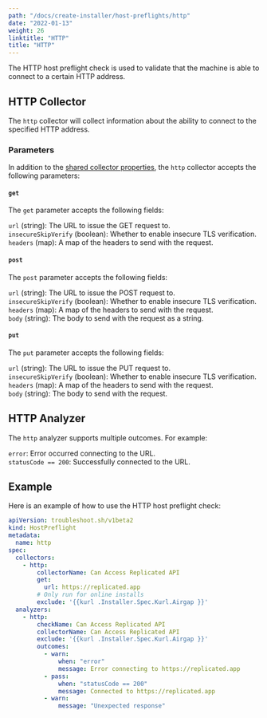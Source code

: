 ```yaml
---
path: "/docs/create-installer/host-preflights/http"
date: "2022-01-13"
weight: 26
linktitle: "HTTP"
title: "HTTP"
---
```

 
The HTTP host preflight check is used to validate that the machine is able to connect to a certain HTTP address.

## HTTP Collector

The `http` collector will collect information about the ability to connect to the specified HTTP address.

### Parameters

In addition to the [shared collector properties](https://troubleshoot.sh/docs/collect/collectors/#shared-properties), the `http` collector accepts the following parameters:

#### `get`

The `get` parameter accepts the following fields:

`url` (string): The URL to issue the GET request to.<br/>
`insecureSkipVerify` (boolean): Whether to enable insecure TLS verification.<br/>
`headers` (map): A map of the headers to send with the request.

#### `post`

The `post` parameter accepts the following fields:

`url` (string): The URL to issue the POST request to.<br>
`insecureSkipVerify` (boolean): Whether to enable insecure TLS verification.<br>
`headers` (map): A map of the headers to send with the request.<br>
`body` (string): The body to send with the request as a string.

#### `put`

The `put` parameter accepts the following fields:

`url` (string): The URL to issue the PUT request to.<br>
`insecureSkipVerify` (boolean): Whether to enable insecure TLS verification.<br>
`headers` (map): A map of the headers to send with the request.<br>
`body` (string): The body to send with the request.

## HTTP Analyzer

The `http` analyzer supports multiple outcomes. For example:

`error`: Error occurred connecting to the URL.<br>
`statusCode == 200`: Successfully connected to the URL.

## Example

Here is an example of how to use the HTTP host preflight check:

```yaml
apiVersion: troubleshoot.sh/v1beta2
kind: HostPreflight
metadata:
  name: http
spec:
  collectors:
    - http:
        collectorName: Can Access Replicated API
        get:
          url: https://replicated.app
        # Only run for online installs
        exclude: '{{kurl .Installer.Spec.Kurl.Airgap }}'
  analyzers:
    - http:
        checkName: Can Access Replicated API
        collectorName: Can Access Replicated API
        exclude: '{{kurl .Installer.Spec.Kurl.Airgap }}'
        outcomes:
          - warn:
              when: "error"
              message: Error connecting to https://replicated.app
          - pass:
              when: "statusCode == 200"
              message: Connected to https://replicated.app
          - warn:
              message: "Unexpected response"
```
